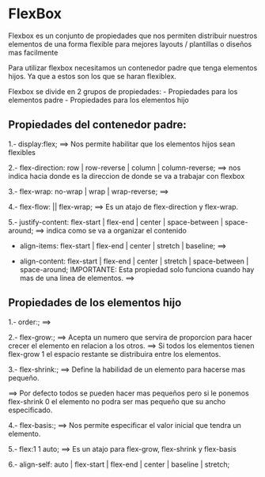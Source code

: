 # FlexBox

Flexbox es un conjunto de propiedades que nos permiten distribuir nuestros elementos de una forma flexible para mejores layouts / plantillas o diseños mas facilmente

Para utilizar flexbox necesitamos un contenedor padre que tenga elementos hijos. Ya que a estos son los que se haran flexiblex.

Flexbox se divide en 2 grupos de propiedades:
	- Propiedades para los elementos padre
	- Propiedades para los elementos hijo



## Propiedades del contenedor padre:

1.- display:flex; 
==> Nos permite habilitar que los elementos hijos sean flexibles

2.- flex-direction:	row | row-reverse | column | column-reverse;
==> nos indica hacia donde es la direccion de donde se va a trabajar con flexbox

3.- flex-wrap: no-wrap | wrap | wrap-reverse;
==> 

4.- flex-flow: <flex-direction> || flex-wrap;
==>	Es un atajo de flex-direction y flex-wrap.


5.- justify-content: flex-start | flex-end | center | space-between | space-around;
==> indica como se va a organizar el contenido


- align-items: flex-start | flex-end | center | stretch | baseline;
==>

- align-content: flex-start | flex-end | center | stretch | space-between | space-around;
	IMPORTANTE: Esta propiedad solo funciona cuando hay mas de una linea de elementos.
==>
	


## Propiedades de los elementos hijo

1.- order:;
==>

2.- flex-grow:;
==> Acepta un numero que servira de proporcion para hacer crecer el elemento en relacion a los otros.
==> Si todos los elementos tienen flex-grow 1 el espacio restante se distribuira entre los elementos.

3.- flex-shrink:;
==> Define la habilidad de un elemento para hacerse mas pequeño.

==> Por defecto todos se pueden hacer mas pequeños pero si le ponemos flex-shrink 0 el elemento no podra ser mas pequeño que su ancho especificado.

4.- flex-basis:;
==> Nos permite especificar el valor inicial que tendra un elemento.


5.- flex:1 1 auto;
==> Es un atajo para flex-grow, flex-shrink y flex-basis

6.- align-self: auto | flex-start | flex-end | center | baseline | stretch;